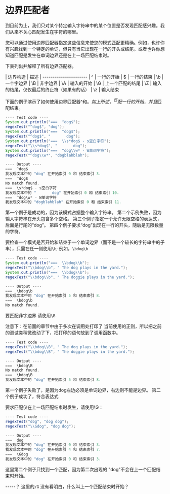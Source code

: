 # 边界匹配者

到目前为止，我们只对某个特定输入字符串中的某个位置是否发现匹配感兴趣。我们从来不关心匹配发生在字符的哪里。

您可以通过使用边界匹配器指定这些信息来使您的模式匹配更精确。例如，也许你有兴趣找到一个特定的单词，但只有当它出现在一行的开头或结尾。或者也许你想知道匹配是发生在单词边界还是在上一场匹配结束时。

下表列出并解释了所有边界匹配器。


| 边界构造	| 描述
| ----------------------
| ^	| 一行的开始
| $	| 一行的结束
| \b	| 一个字边界
| \B	| 非字边界
| \A	| 输入的开始
| \G	| 上一个匹配的结尾
| \Z	| 输入的结尾，仅仅最后的终止符（如果有的话）
| \z	| 输入结束

下面的例子演示了如何使用边界匹配器^和$。如上所述，^匹配一行的开始，并且$匹配结束。
```java
---- Test code ----
System.out.println("===  ^dog$");
regexTest("^dog$", "dog");
System.out.println("===  ^dog$");
regexTest("^dog$", "       dog");
System.out.println("===  \\s*dog$ - s空白字符");
regexTest("\\s*dog$", "       dog");
System.out.println("===  ^dog\\w* - W单词字符");
regexTest("^dog\\w*", "dogblahblah");

---- Output ----
===  ^dog$
我发现文本中的 "dog" 在开始索引 0 和 结束索引 3.
===  ^dog$
No match found.
===  \s*dog$ - s空白字符
我发现文本中的 "       dog" 在开始索引 0 和 结束索引 10.
===  ^dog\w* - W单词字符
我发现文本中的 "dogblahblah" 在开始索引 0 和 结束索引 11.

```

第一个例子是成功的，因为该模式占据整个输入字符串。
第二个示例失败，因为输入字符串在开头包含多个空格。
第三个例子指定一个允许无限空格的表达式，后面是行尾的“dog”。
第四个例子要求“dog”出现在一行的开头，随后是无限数量的字符。

要检查一个模式是否开始和结束于一个单词边界（而不是一个较长的字符串中的子串），只需在任一侧使用`\b`; 例如，`\bdog\b`

```java
---- Test code ----
System.out.println("===  \\bdog\\b");
regexTest("\\bdog\\b", " The dog plays in the yard.");
System.out.println("===  \\bdog\\b");
regexTest("\\bdog\\b", " The doggie plays in the yard.");

---- Output ----
===  \bdog\b
我发现文本中的 "dog" 在开始索引 5 和 结束索引 8.
===  \bdog\b
No match found.

```

要匹配非字边界 请使用`\B`

注意下：在前面的章节中由于多次在调用处打印了 当前使用的正则，所以把之前的测试类稍微改动了下，把打印的语句放到了调用函数中。

```java
---- Test code ----
regexTest("\\bdog\\B", " The dog plays in the yard.");
regexTest("\\bdog\\B", " The doggie plays in the yard.");

---- Output ----
===  \bdog\B
No match found.
===  \bdog\B
我发现文本中的 "dog" 在开始索引 5 和 结束索引 8.

```
第一个例子失败了，是因为dog左边必须是单词边界，右边则不能是边界。
第二个例子成功了，符合表达式


要求匹配仅在上一场匹配结束时发生，请使用\G：
```java
---- Test code ----
regexTest("dog", "dog dog");
regexTest("\\Gdog", "dog dog");

---- Output ----
===  dog
我发现文本中的 "dog" 在开始索引 0 和 结束索引 3.
我发现文本中的 "dog" 在开始索引 4 和 结束索引 7.
===  \Gdog
我发现文本中的 "dog" 在开始索引 0 和 结束索引 3.

```
这里第二个例子只找到一个匹配，因为第二次出现的 "dog"不会在上一个匹配结束时开始。


-----？ 这里的`/G` 没有看明白，什么叫上一个匹配结束时开始？





